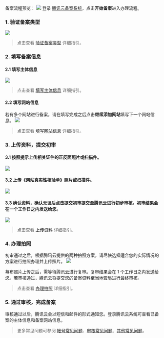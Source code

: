 
备案流程预览：
![](https://mc.qcloudimg.com/static/img/63c6b49b6c53d9cf9ff4f155d7c24971/bb.jpg)
登录 [腾讯云备案系统](https://cloud.tencent.com/product/ba)，点击**开始备案**进入办理流程。

### 1. 验证备案类型  
![](http://i.imgur.com/GFpvnkl.png)

>点击查看 [验证备案类型](https://cloud.tencent.com/document/product/243/9544) 详细指引。

### 2. 填写备案信息
#### 2.1 填写主体信息 
![](http://i.imgur.com/lxTRmT5.jpg)

>点击查看 [填写主体信息](https://cloud.tencent.com/document/product/243/9546) 详细指引。

#### 2.2 填写网站信息 
若有多个网站进行备案，请在填写完成之后点击**继续添加网站**填写下一个网站信息。
![](http://i.imgur.com/za5Hbas.jpg)

>点击查看 [填写网站信息](https://cloud.tencent.com/document/product/243/9547) 详细指引。

### 3. 上传资料，提交初审 

#### 3.1 按照提示上传相关证件的正反面照片或扫描件。
![](https://mc.qcloudimg.com/static/img/f0b8851fa0810c0ec43f82c6d28aed1f/buhuo.jpg)

#### 3.2 上传《网站真实性核验单》照片或扫描件。
![](https://mc.qcloudimg.com/static/img/9bf4fbc9db44b9495acdf5dd3baf67a6/buhuo2.jpg)

#### 3.3 确认资料，确认无误后点击**提交初审**提交至腾讯云进行初步审核。初审结果会在一个工作日之内发送给您。
![](http://i.imgur.com/WNPefYY.jpg)

>点击查看 [上传资料](https://cloud.tencent.com/document/product/243/9548) 详细指引。

### 4. 办理拍照 

初审通过之后，根据腾讯云提供的两种拍照方案，请尽快选择适合您的实际情况的方案进行拍照办理并上传照片。
![](https://mc.qcloudimg.com/static/img/f81b53b6a30adc01a16d9bd1b87eeaa2/7+%281%29.jpg)

幕布照片上传之后，需等待腾讯云进行复审。复审结果会在 1 个工作日之内发送给您。若审核通过，腾讯云将提交您的备案资料至当地管局进行最终审核。

>点击查看 [办理拍照](https://cloud.tencent.com/document/product/243/9549) 详细指引。

### 5. 通过审核，完成备案

审核通过以后，腾讯云会以短信和邮件的形式通知您。登录腾讯云系统可查看已备案的主体信息和备案网站信息。

>更多常见问题可参阅 [帐号常见问题](https://cloud.tencent.com/document/product/243/9584)、[审核常见问题](https://cloud.tencent.com/document/product/243/9590)、[其他常见问题](https://cloud.tencent.com/document/product/243/9591)。




